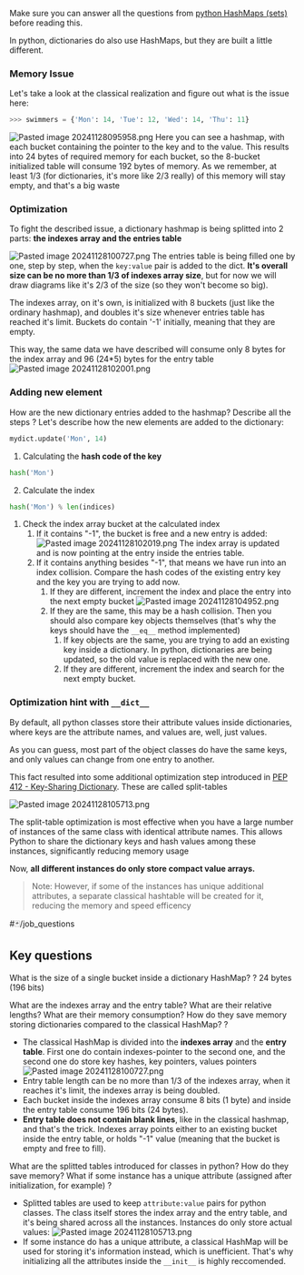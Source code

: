 Make sure you can answer all the questions from [python HashMaps (sets)](python%20HashMaps%20(sets).md) before reading this.

In python, dictionaries do also use HashMaps, but they are built a little different.

### Memory Issue
Let's take a look at the classical realization and figure out what is the issue here:
```python
>>> swimmers = {'Mon': 14, 'Tue': 12, 'Wed': 14, 'Thu': 11}
```
![Pasted image 20241128095958.png](Pasted%20image%2020241128095958.png)
Here you can see a hashmap, with each bucket containing the pointer to the key and to the value. This results into 24 bytes of required memory for each bucket, so the 8-bucket initialized table will consume 192 bytes of memory. As we remember, at least 1/3 (for dictionaries, it's more like 2/3 really) of this memory will stay empty, and that's a big waste

### Optimization
To fight the described issue, a dictionary hashmap is being splitted into 2 parts: **the indexes array and the entries table**

![Pasted image 20241128100727.png](Pasted%20image%2020241128100727.png)
The entries table is being filled one by one, step by step, when the `key:value` pair is added to the dict.  **It's overall size can be no more than 1/3 of indexes array size**, but for now we will draw diagrams like it's 2/3 of the size (so they won't become so big).

The indexes array, on it's own, is initialized with 8 buckets (just like the ordinary hashmap), and doubles it's size whenever entries table has reached it's limit. Buckets do contain '-1' initially, meaning that they are empty. 

This way, the same data we have described will consume only 8 bytes for the index array and 96 (24\*5) bytes for the entry table
![Pasted image 20241128102001.png](Pasted%20image%2020241128102001.png)

### Adding new element 

How are the new dictionary entries added to the hashmap? Describe all the steps
?
Let's describe how the new elements are added to the dictionary:
```python
mydict.update('Mon', 14)
```
1. Calculating the **hash code of the key**
```python
hash('Mon')
```
2. Calculate the index
```python
hash('Mon') % len(indices)
```
1. Сheck the index array bucket at the calculated index
	1. If it contains "-1", the bucket is free and a new entry is added:
	   ![Pasted image 20241128102019.png](Pasted%20image%2020241128102019.png)
	   The index array is updated and is now pointing at the entry inside the entries table.
	2. If it contains anything besides "-1", that means we have run into an index collision. Compare the hash codes of the existing entry key and the key you are trying to add now.
		1. If they are different, increment the index and place the entry into the next empty bucket
		   ![Pasted image 20241128104952.png](Pasted%20image%2020241128104952.png)
		2. If they are the same, this may be a hash collision. Then you should also compare key objects themselves (that's why the keys should have the `__eq__` method implemented)
			1. If key objects are the same, you are trying to add an existing key inside a dictionary. In python, dictionaries are being updated, so the old value is replaced with the new one.
			2. If they are different, increment the index and search for the next empty bucket.
<!--SR:!2026-01-14,235,330-->



### Optimization hint with `__dict__`
By default, all python classes store their attribute values inside dictionaries, where keys are the attribute names, and values are, well, just values.

As you can guess, most part of the object classes do have the same keys, and only values can change from one entry to another.

This fact resulted into some additional optimization step introduced in [PEP 412 - Key-Sharing Dictionary](https://www.python.org/dev/peps/pep-0412/). These are called split-tables

![Pasted image 20241128105713.png](Pasted%20image%2020241128105713.png)

The split-table optimization is most effective when you have a large number of instances of the same class with identical attribute names. This allows Python to share the dictionary keys and hash values among these instances, significantly reducing memory usage

Now, **all different instances do only store compact value arrays.**

> Note: However, if some of the instances has unique additional attributes, a separate classical hashtable will be created for it, reducing the memory and speed efficency


#🃏/job_questions 
## Key questions

What is the size of a single bucket inside a dictionary HashMap?
?
24 bytes (196 bits)
<!--SR:!2026-02-22,274,330-->


What are the indexes array and the entry table? What are their relative lengths? What are their memory consumption? How do they save memory storing dictionaries compared to the classical HashMap?
?
- The classical HashMap is divided into the **indexes array** and the **entry table**. First one do contain indexes-pointer to the second one, and the second one do store key hashes, key pointers, values pointers
  ![Pasted image 20241128100727.png](Pasted%20image%2020241128100727.png)
- Entry table length can be no more than 1/3 of the indexes array, when it reaches it's limit, the indexes array is being doubled.
- Each bucket inside the indexes array consume 8 bits (1 byte) and inside the entry table consume 196 bits (24 bytes).
- **Entry table does not contain blank lines**, like in the classical hashmap, and that's the trick. Indexes array points either to an existing bucket inside the entry table, or holds "-1" value (meaning that the bucket is empty and free to fill).
<!--SR:!2026-02-04,256,334-->


What are the splitted tables introduced for classes in python? How do they save memory? What if some instance has a unique attribute (assigned after initialization, for example)
?
- Splitted tables are used to keep  `attribute:value` pairs for python classes. The class itself stores the index array and the entry table, and it's being shared across all the instances. Instances do only store actual values:
  ![Pasted image 20241128105713.png](Pasted%20image%2020241128105713.png)
- If some instance do has a unique attribute, a classical HashMap will be used for storing it's information instead, which is unefficient. That's why initializing all the attributes inside the `__init__` is highly reccomended.
<!--SR:!2026-01-26,247,334-->









